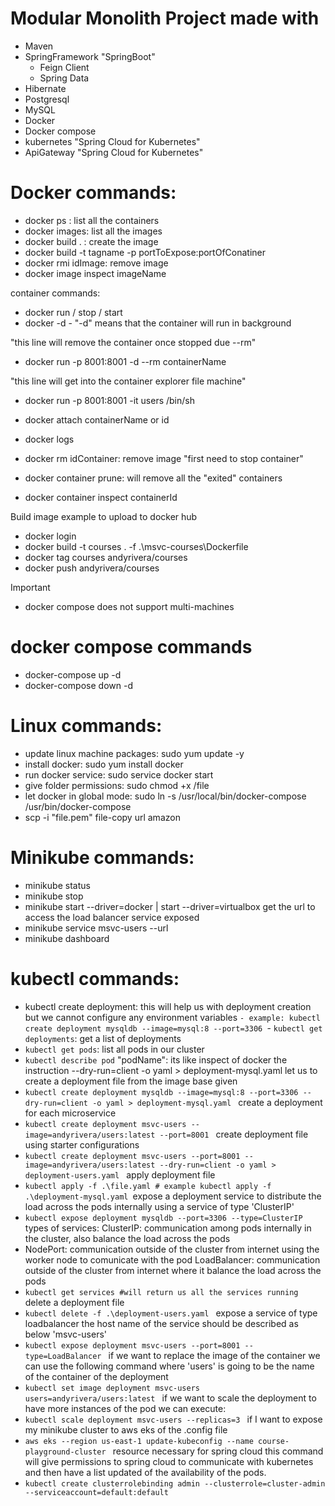 # Modular Monolith Project made with
- Maven
- SpringFramework "SpringBoot"
  - Feign Client
  - Spring Data
- Hibernate
- Postgresql
- MySQL
- Docker
- Docker compose
- kubernetes "Spring Cloud for Kubernetes"
- ApiGateway "Spring Cloud for Kubernetes"

# Docker commands:

- docker ps : list all the containers
- docker images: list all the images
- docker build . : create the image
- docker build -t tagname -p portToExpose:portOfConatiner
- docker rmi idImage: remove image
- docker image inspect imageName

container commands:
- docker run / stop / start
- docker -d - "-d" means that the container will run in background

"this line will remove the container once stopped due --rm"
- docker run -p 8001:8001 -d --rm containerName 

"this line will get into the container explorer file machine"
- docker run -p 8001:8001 -it users /bin/sh

- docker attach containerName or id
- docker logs
- docker rm idContainer: remove image "first need to stop container"
- docker container prune: will remove all the "exited" containers
- docker container inspect containerId

Build image example to upload to docker hub
- docker login
- docker build -t courses . -f .\msvc-courses\Dockerfile
- docker tag courses andyrivera/courses
- docker push andyrivera/courses

Important
- docker compose does not support multi-machines

# docker compose commands
- docker-compose up -d
- docker-compose down -d

# Linux commands:
- update linux machine packages: sudo yum update -y
- install docker: sudo yum install docker
- run docker service: sudo service docker start
- give folder permissions: sudo chmod +x /file
- let docker in global mode: sudo ln -s /usr/local/bin/docker-compose /usr/bin/docker-compose
- scp -i "file.pem" file-copy url amazon

# Minikube commands:
- minikube status
- minikube stop
- minikube start --driver=docker | start --driver=virtualbox
get the url to access the load balancer service exposed
- minikube service msvc-users --url
- minikube dashboard

# kubectl commands:
- kubectl create deployment: this will help us with deployment creation but we cannot configure any environment variables
`- example: kubectl create deployment mysqldb --image=mysql:8 --port=3306
`- `kubectl get deployments`: get a list of deployments
- `kubectl get pods`: list all pods in our cluster
- `kubectl describe pod` "podName": its like inspect of docker
the instruction --dry-run=client -o yaml > deployment-mysql.yaml let us to create a deployment file from the 
image base given 
- `kubectl create deployment mysqldb --image=mysql:8 --port=3306 --dry-run=client -o yaml > deployment-mysql.yaml
`
create a deployment for each microservice
- `kubectl create deployment msvc-users --image=andyrivera/users:latest --port=8001
`
create deployment file using starter configurations
- `kubectl create deployment msvc-users --port=8001 --image=andyrivera/users:latest --dry-run=client -o yaml > deployment-users.yaml
`
apply deployment file
- `kubectl apply -f .\file.yaml # example kubectl apply -f .\deployment-mysql.yaml
`expose a deployment service to distribute the load across the pods internally using a service of type 'ClusterIP'
- `kubectl expose deployment mysqldb --port=3306 --type=ClusterIP
`types of services: ClusterIP: communication among pods internally in the cluster, also balance the load across the pods
- NodePort: communication outside of the cluster from internet using the worker node to comunicate with the pod
LoadBalancer: communication outside of the cluster from internet where it balance the load across the pods
- `kubectl get services #will return us all the services running
`
delete a deployment file
- `kubectl delete -f .\deployment-users.yaml
`
expose a service of type loadbalancer
the host name of the service should be described as below 'msvc-users' 
- `kubectl expose deployment msvc-users --port=8001 --type=LoadBalancer
`
if we want to replace the image of the container we can use the following command
where 'users' is going to be the name of the container of the deployment
- `kubectl set image deployment msvc-users users=andyrivera/users:latest
`
if we want to scale the deployment to have more instances of the pod we can execute:
- `kubectl scale deployment msvc-users --replicas=3
`
if I want to expose my minikube cluster to aws eks of the .config file
- `aws eks --region us-east-1 update-kubeconfig --name course-playground-cluster
`
resource necessary for spring cloud
this command will give permissions to spring cloud to communicate with kubernetes and then
have a list updated of the availability of the pods. 
- `kubectl create clusterrolebinding admin --clusterrole=cluster-admin --serviceaccount=default:default
`
